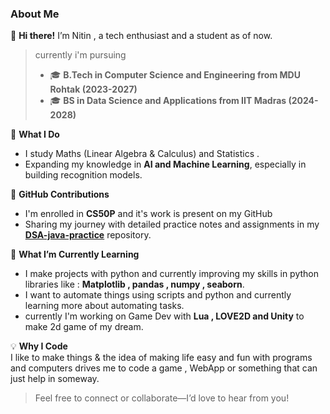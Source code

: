 ### **About Me**  
👋 **Hi there!** I’m Nitin , a tech enthusiast and a student as of now.
> currently i'm pursuing 
> - 🎓 **B.Tech in Computer Science and Engineering from MDU Rohtak  (2023-2027)**  
> - 🎓 **BS in Data Science and Applications from IIT Madras  (2024-2028)**  

🌟 **What I Do**  
- I study Maths (Linear Algebra & Calculus) and Statistics .
- Expanding my knowledge in **AI and Machine Learning**, especially in building recognition models.  

📂 **GitHub Contributions**  
- I'm enrolled in **CS50P** and it's work is present on my GitHub
- Sharing my journey with detailed practice notes and assignments in my [**DSA-java-practice**](https://github.com/nitinnkr99/DSA-java-practice) repository.

🌱 **What I’m Currently Learning**  
- I make projects with python and currently improving my skills in python libraries like : **Matplotlib , pandas , numpy , seaborn**.
- I want to automate things using scripts and python and currently learning more about automating tasks.  
- currently I'm working on Game Dev with **Lua , LOVE2D and Unity** to make 2d game of my dream.   

💡 **Why I Code**  
I like to make things & the idea of making life easy and fun with programs and computers drives me to code a game , WebApp or something that can just help in someway. 

> Feel free to connect or collaborate—I’d love to hear from you!
